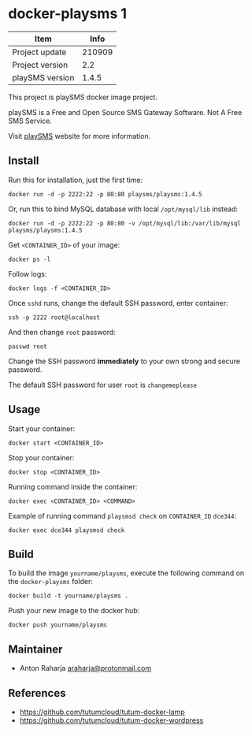 docker-playsms 1
==============

Item            | Info
--------------- | ---------------
Project update  | 210909
Project version | 2.2
playSMS version | 1.4.5

This project is playSMS docker image project.

playSMS is a Free and Open Source SMS Gateway Software. Not A Free SMS Service.

Visit [playSMS](http://playsms.org) website for more information.


## Install

Run this for installation, just the first time:

```
docker run -d -p 2222:22 -p 80:80 playsms/playsms:1.4.5
```
	
Or, run this to bind MySQL database with local `/opt/mysql/lib` instead:

```
docker run -d -p 2222:22 -p 80:80 -v /opt/mysql/lib:/var/lib/mysql playsms/playsms:1.4.5
```

Get `<CONTAINER_ID>` of your image:

```
docker ps -l
```

Follow logs:

```
docker logs -f <CONTAINER_ID>
```

Once `sshd` runs, change the default SSH password, enter container:

```
ssh -p 2222 root@localhost
```

And then change `root` password:

```
passwd root
```

Change the SSH password **immediately** to your own strong and secure password.

The default SSH password for user `root` is `changemeplease`


## Usage

Start your container:

```
docker start <CONTAINER_ID>
```

Stop your container:

```
docker stop <CONTAINER_ID>
```

Running command inside the container:

```
docker exec <CONTAINER_ID> <COMMAND>
```

Example of running command `playsmsd check` on `CONTAINER_ID` `dce344`:

```
docker exec dce344 playsmsd check
```


## Build

To build the image `yourname/playsms`, execute the following command on the `docker-playsms` folder:

```
docker build -t yourname/playsms .
```

Push your new image to the docker hub:

```
docker push yourname/playsms
```


## Maintainer

- Anton Raharja <araharja@protonmail.com>


## References

- https://github.com/tutumcloud/tutum-docker-lamp
- https://github.com/tutumcloud/tutum-docker-wordpress
